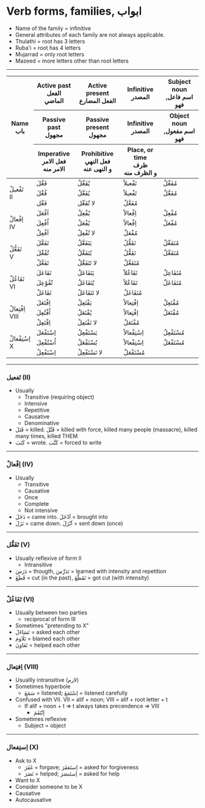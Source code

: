# Verb forms, families, ابواب

- Name of the family = infinitive
- General attributes of each family are not always applicable.
- Thulathi = root has 3 letters
- Ruba'i = root has 4 letters
- Mujarrad = only root letters
- Mazeed = more letters other than root letters

---

<table>
    <thead>
        <tr>
            <th rowspan=3>
                Name
                <br />
                باب
            </th>
            <th>
                Active past
                <br />
                الفعل الماضي
            </th>
            <th>
                Active present
                <br />
                الفعل المضارع
            </th>
            <th>
                Infinitive
                <br />
                المصدر
            </th>
            <th>
                Subject noun
                <br />
                اسم فاعل, فهو
            </th>
        </tr>
        <tr>
            <th>
                Passive past
                <br />
                مجهول
            </th>
            <th>
                Passive present
                <br />
                مجهول
            </th>
            <th>
                Infinitive
                <br />
                المصدر
            </th>
            <th>
                Object noun
                <br />
                اسم مفعول, فهو
            </th>
        </tr>
        <tr>
            <th>
                Imperative
                <br />
                فعل الامر
                <br />
                الامر منه
            </th>
            <th>
                Prohibitive
                <br />
                فعل النهي
                <br />
                و النهی عنه
            </th>
            <th>
                Place, or time
                <br />
                ظرف
                <br />
                و الظرف منه
            </th>
            <th>
            </th>
        </tr>
    </thead>
    <tbody>
        <tr>
            <td rowspan=3>
                تَفْعيلْ
                <br/>
                II
            </td>
            <td>فَعَّلَ</td>
            <td>يُفَعِّلُ</td>
            <td>تَفْعيلاً</td>
            <td>مُفَعِّلٌ</td>
        </tr>
        <tr>
            <td>فُعِّلَ</td>
            <td>یُفَعَّلُ</td>
            <td>تَفْعيلاً</td>
            <td>مُفَعَّلٌ</td>
        </tr>
        <tr>
            <td>فَعِّل</td>
            <td>لا تُفَعِّل</td>
            <td>مُفَعَّلٌ</td>
            <td></td>
        </tr>
        <tr>
            <td rowspan=3>
                اِفْعالْ
                <br/>
                IV
            </td>
            <td>اَفْعَلَ</td>
            <td>یُفْعِلُ</td>
            <td>اِفْعالاً</td>
            <td>مُفْعِلٌ</td>
        </tr>
        <tr>
            <td>اُفْعِلَ</td>
            <td>یُفْعَلُ</td>
            <td>اِفْعالاً</td>
            <td>مُفْعَلٌ</td>
        </tr>
        <tr>
            <td>اَفْعِلْ</td>
            <td>لا تُفْعِلْ</td>
            <td>مُفْعَلٌ</td>
            <td></td>
        </tr>
        <tr>
            <td rowspan=3>
                تَفَعُّلْ
                <br/>
                V
            </td>
            <td>تَفَعَّلَ</td>
            <td>يَتَفَعَّلُ</td>
            <td>تَفَعُّلً</td>
            <td>مُتَفَعِّلٌ</td>
        </tr>
        <tr>
            <td>تُفُعِّلَ</td>
            <td>يُتَفَعَّلُ</td>
            <td>تَفَعُّلً</td>
            <td>مُتَفَعَّلٌ</td>
        </tr>
        <tr>
            <td>تَفَعَّلْ</td>
            <td>لا تَتَفَعَّلْ</td>
            <td>مُتَفَعَّلٌ</td>
            <td></td>
        </tr>
        <tr>
            <td rowspan=3>
                تَفَاعُلْ
                <br/>
                VI
            </td>
            <td>تَفَاعَلَ</td>
            <td>يَتَفَاعَلُ</td>
            <td>تَفَاعُلاً</td>
            <td>مُتَفَاعِلٌ</td>
        </tr>
        <tr>
            <td>تُفُوْعِلَ</td>
            <td>يُتَفَاعَلُ</td>
            <td>تَفَاعُلاً</td>
            <td>مُتَفَاعَلٌ</td>
        </tr>
        <tr>
            <td>تَفَاعَلْ</td>
            <td>لا تَتَفَاعَلْ</td>
            <td>مُتَفَاعَلٌ</td>
            <td></td>
        </tr>
        <tr>
            <td rowspan=3>
                اِفْتِعالْ
                <br/>
                VIII
            </td>
            <td>اِفْتَعَلَ</td>
            <td>يَفْتَعِلُ</td>
            <td>اِفْتِعالاً</td>
            <td>مُفْتَعِلٌ</td>
        </tr>
        <tr>
            <td>اُفْتُعِلَ</td>
            <td>يُفْتَعَلُ</td>
            <td>اِفْتِعالاً</td>
            <td>مُفْتَعَلٌ</td>
        </tr>
        <tr>
            <td>اِفْتَعِلْ</td>
            <td>لا تَفْتَعِلْ</td>
            <td>مُفْتَعَلٌ</td>
            <td></td>
        </tr>
        <tr>
            <td rowspan=3>
                اِسْتِفْعالْ
                <br/>
                X
            </td>
            <td>اِسْتَفْعَلَ</td>
            <td>يَسْتَفْعِلُ</td>
            <td>اِسْتِفْعالاً</td>
            <td>مُسْتَفْعِلُ</td>
        </tr>
        <tr>
            <td>اُسْتُفْعِلَ</td>
            <td>يُسْتَفْعَلُ</td>
            <td>اِسْتِفْعالاً</td>
            <td>مُسْتَفْعَلٌ</td>
        </tr>
        <tr>
            <td>اِسْتَفْعِلْ</td>
            <td>لا تَسْتَفْعِلْ</td>
            <td>مُسْتَفْعَلٌ</td>
            <td></td>
        </tr>
    </tbody>
</table>

---

### تَفعیل (II)

- Usually
  - Transitive (requiring object)
  - Intensive
  - Repetitive
  - Causative
  - Denominative
- قَتَلَ = killed. قَتَّلَ = killed with force, killed many people (massacre), killed many times, killed THEM
- کَتَبَ = wrote. کَتَّبَ = forced to write

---

### اِفْعالْ (IV)

- Usually
    - Transitive
    - Causative
    - Once
    - Complete
    - Not intensive
- دَخَلَ = came into. اَدْخَلَ = brought into
- نَزَلَ = came down. اَنْزَلَ = sent down (once)

---

### تَفَعُّل (V)

- Usually reflexive of form II
    - Intransitive
- دَرَسَ = thougth, تَدَرَّسَ = learned with intensity and repetition
- قَطَعَ = cut (in the past), تَقَطَّعَ = got cut (with intensity)

---

### تَفَاعُلْ (VI)

- Usually between two parties
    - reciprocal of form III
- Sometimes "pretending to X"
- تَسَاءَلَ = asked each other
- تَلَاوَمَ = blamed each other
- تَعَاوَنَ = helped each other

---

### اِفتِعال (VIII)

- Usuallly intransitive (لازم)
- Sometimes hyperbole
    - سَمَعَ = listened; اِسْتَمَعَ = listened carefully
- Confused with VII. VII = alif + noon; VIII = alif + root letter + t
    - If alif + noon + t => t always takes precendence => VIII
        - اِنْتَقَمَ
- Sometimes reflexive
    - Subject = object

---

### اِستِفعال (X)

- Ask to X
    - غَفَرَ = forgave; اِستَغفَرَ = asked for forgiveness
    - نَصَرَ = helped; اِستَنصَرَ = asked for help
- Want to X
- Consider someone to be X
- Causative
- Autocausative
